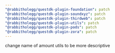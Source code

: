 ```yaml
---
"@rabbitholegg/questdk-plugin-foundation": patch
"@rabbitholegg/questdk-plugin-soundxyz": patch
"@rabbitholegg/questdk-plugin-thirdweb": patch
"@rabbitholegg/questdk-plugin-utils": patch
"@rabbitholegg/questdk-plugin-pods": patch
"@rabbitholegg/questdk-plugin-zora": patch
---
```


change name of amount utils to be more descriptive
